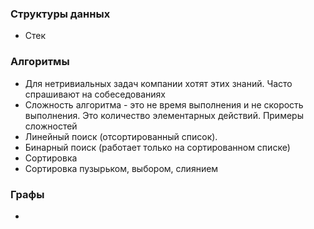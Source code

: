 ### Структуры данных
- Стек
### Алгоритмы
- Для нетривиальных задач компании хотят этих знаний. Часто спрашивают на собеседованиях
- Сложность алгоритма -  это не время выполнения и не скорость выполнения. Это количество элементарных действий. Примеры сложностей
- Линейный поиск (отсортированный список).
- Бинарный поиск (работает только на сортированном списке)
- Сортировка
- Сортировка пузырьком, выбором, слиянием
### Графы
- 
